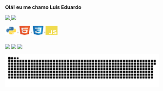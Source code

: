 ### Olá! eu me chamo Luis Eduardo

<div>
  <a href="https://github.com/LuisEdurdoMDSilva">
  <img height="165em" src="https://github-readme-stats.vercel.app/api?username=LuisEdurdoMDSilva&show_icons=true&theme=cobalt&include_all_commits=True&count_private=True"/>
  <img height="165em" src="https://github-readme-stats.vercel.app/api/top-langs/?username=LuisEdurdoMDSilva&layout=compact&langs_count=7&theme=cobalt"/>
</div>

<div style="display: inline_block"><br>
  <img align="center" alt="Rafa-Python" height="30" width="40" src="https://raw.githubusercontent.com/devicons/devicon/master/icons/python/python-original.svg">
  <img align="center" alt="Rafa-HTML" height="30" width="40" src="https://raw.githubusercontent.com/devicons/devicon/master/icons/html5/html5-original.svg">
  <img align="center" alt="Rafa-CSS" height="30" width="40" src="https://raw.githubusercontent.com/devicons/devicon/master/icons/css3/css3-original.svg">
  <img align="center" alt="Rafa-Js" height="30" width="40" src="https://raw.githubusercontent.com/devicons/devicon/master/icons/javascript/javascript-plain.svg">
</div>
  
##
  
<div>
  <a href="https://www.instagram.com/edumarques.2003/" target="_blank"><img src="https://img.shields.io/badge/-Instagram-%23E4405F?style=for-the-badge&logo=instagram&logoColor=white" target="_blank"></a>
 <a href = "mailto:luiseduardo.marques.ds@gmail.com"><img src="https://img.shields.io/badge/-Gmail-%23333?style=for-the-badge&logo=gmail&logoColor=white" target="_blank"></a>
 <a href="https://www.linkedin.com/in/luis-eduardo-1b7614217/" target="_blank"><img src="https://img.shields.io/badge/-LinkedIn-%230077B5?style=for-the-badge&logo=linkedin&logoColor=white" target="_blank"></a>
  
  ![Snake animation](https://github.com/LuisEdurdoMDSilva/LuisEdurdoMDSilva/blob/output/github-contribution-grid-snake.svg)
</div>
